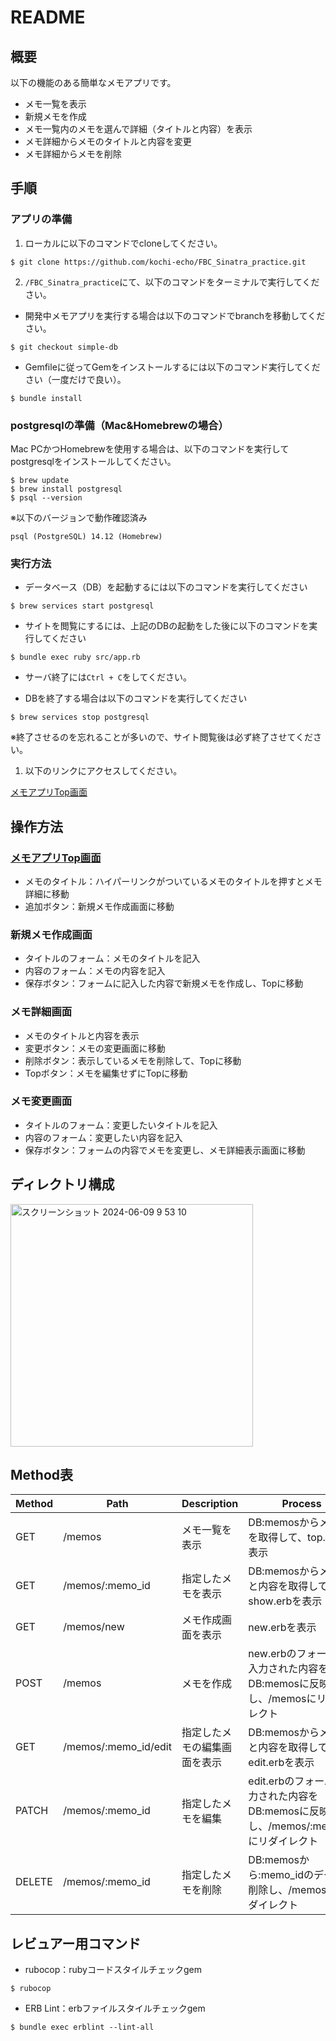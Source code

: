 # README

## 概要

以下の機能のある簡単なメモアプリです。

- メモ一覧を表示
- 新規メモを作成
- メモ一覧内のメモを選んで詳細（タイトルと内容）を表示
- メモ詳細からメモのタイトルと内容を変更
- メモ詳細からメモを削除

## 手順

### アプリの準備

1. ローカルに以下のコマンドでcloneしてください。

```
$ git clone https://github.com/kochi-echo/FBC_Sinatra_practice.git
```

2. `/FBC_Sinatra_practice`にて、以下のコマンドをターミナルで実行してください。

- 開発中メモアプリを実行する場合は以下のコマンドでbranchを移動してください。

```
$ git checkout simple-db
```

- Gemfileに従ってGemをインストールするには以下のコマンド実行してください（一度だけで良い）。

```
$ bundle install
```

### postgresqlの準備（Mac&Homebrewの場合）

Mac PCかつHomebrewを使用する場合は、以下のコマンドを実行してpostgresqlをインストールしてください。

```
$ brew update
$ brew install postgresql
$ psql --version
```

※以下のバージョンで動作確認済み

```
psql (PostgreSQL) 14.12 (Homebrew)
```

### 実行方法

- データベース（DB）を起動するには以下のコマンドを実行してください

```
$ brew services start postgresql
```

- サイトを閲覧にするには、上記のDBの起動をした後に以下のコマンドを実行してください

```
$ bundle exec ruby src/app.rb
```

- サーバ終了には`Ctrl + C`をしてください。

- DBを終了する場合は以下のコマンドを実行してください

```
$ brew services stop postgresql
```

※終了させるのを忘れることが多いので、サイト閲覧後は必ず終了させてください。

1. 以下のリンクにアクセスしてください。

[メモアプリTop画面](http://localhost:4567/memos)

## 操作方法

### [メモアプリTop画面](http://localhost:4567/memos)

- メモのタイトル：ハイパーリンクがついているメモのタイトルを押すとメモ詳細に移動
- 追加ボタン：新規メモ作成画面に移動

### 新規メモ作成画面

- タイトルのフォーム：メモのタイトルを記入
- 内容のフォーム：メモの内容を記入
- 保存ボタン：フォームに記入した内容で新規メモを作成し、Topに移動

### メモ詳細画面

- メモのタイトルと内容を表示
- 変更ボタン：メモの変更画面に移動
- 削除ボタン：表示しているメモを削除して、Topに移動
- Topボタン：メモを編集せずにTopに移動

### メモ変更画面

- タイトルのフォーム：変更したいタイトルを記入
- 内容のフォーム：変更したい内容を記入
- 保存ボタン：フォームの内容でメモを変更し、メモ詳細表示画面に移動

## ディレクトリ構成

<img width="388" alt="スクリーンショット 2024-06-09 9 53 10" src="https://github.com/kochi-echo/FBC_Sinatra_practice/assets/47914971/5847d137-0816-43cc-8a89-749cecac2575">

## Method表

|Method|Path|Description|Process|
|------|--------------------|---|---|
|GET   |/memos              |メモ一覧を表示   |DB:memosからメモ名を取得して、top.erbを表示|
|GET   |/memos/:memo_id     |指定したメモを表示|DB:memosからメモ名と内容を取得して、show.erbを表示|
|GET   |/memos/new          |メモ作成画面を表示|new.erbを表示|
|POST  |/memos              |メモを作成|new.erbのフォームに入力された内容をDB:memosに反映し、/memosにリダイレクト|
|GET   |/memos/:memo_id/edit|指定したメモの編集画面を表示|DB:memosからメモ名と内容を取得して、edit.erbを表示|
|PATCH |/memos/:memo_id     |指定したメモを編集|edit.erbのフォームに入力された内容をDB:memosに反映し、/memos/:memo_idにリダイレクト|
|DELETE|/memos/:memo_id     |指定したメモを削除|DB:memosから:memo_idのデータを削除し、/memosにリダイレクト|

## レビュアー用コマンド

- rubocop：rubyコードスタイルチェックgem

```
$ rubocop
```

- ERB Lint：erbファイルスタイルチェックgem

```
$ bundle exec erblint --lint-all
```
